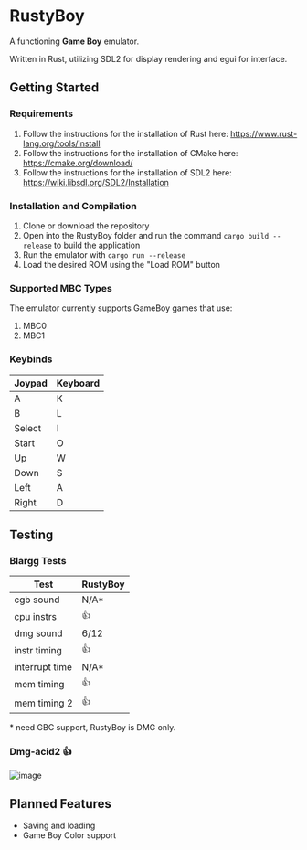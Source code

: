 

# RustyBoy
A functioning **Game Boy** emulator.

Written in Rust, utilizing SDL2 for display rendering and egui for interface.


## Getting Started

### Requirements 
1. Follow the instructions for the installation of Rust here: https://www.rust-lang.org/tools/install
2. Follow the instructions for the installation of CMake here: https://cmake.org/download/
3. Follow the instructions for the installation of SDL2 here: https://wiki.libsdl.org/SDL2/Installation

### Installation and Compilation
1.  Clone or download the repository
2. Open into the RustyBoy folder and run the command `cargo build --release` to build the application
3. Run the emulator with `cargo run --release`
4. Load the desired ROM using the "Load ROM" button

### Supported MBC Types
The emulator currently supports GameBoy games that use:
1. MBC0
2. MBC1

### Keybinds
| Joypad | Keyboard |
|--------|----------|
| A      | K        |
| B      | L        |
| Select | I        |
| Start  | O        |
| Up     | W        |
| Down   | S        |
| Left   | A        |
| Right  | D        | 
## Testing

### Blargg Tests

| Test           | RustyBoy |
|----------------|----------|
| cgb sound      | N/A*     |
| cpu instrs     | 👍       |
| dmg sound      | 6/12     |
| instr timing   | 👍       |
| interrupt time | N/A*     |
| mem timing     | 👍       |
| mem timing 2   | 👍       |

\* need GBC support, RustyBoy is DMG only.

### Dmg-acid2 👍
![image](https://github.com/user-attachments/assets/6669e4a2-b36b-4f9f-be84-066817ae03d5)


## Planned Features

- Saving and loading
- Game Boy Color support 

